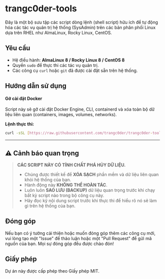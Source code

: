 # trangc0der-tools

Đây là một bộ sưu tập các script dòng lệnh (shell script) hữu ích để tự động hóa các tác vụ quản trị hệ thống (SysAdmin) trên các bản phân phối Linux dựa trên RHEL như AlmaLinux, Rocky Linux, CentOS.

## Yêu cầu

- Hệ điều hành: **AlmaLinux 8 / Rocky Linux 8 / CentOS 8**
- Quyền `sudo` để thực thi các tác vụ quản trị.
- Các công cụ `curl` hoặc `git` đã được cài đặt sẵn trên hệ thống.

## Hướng dẫn sử dụng

#### Gỡ cài đặt Docker

Script này sẽ gỡ cài đặt Docker Engine, CLI, containerd và xóa toàn bộ dữ liệu liên quan (containers, images, volumes, networks).

**Lệnh thực thi:**

```bash
curl -sSL [https://raw.githubusercontent.com/trangc0der/trangc0der-tools/main/docker/remove-docker/remove-docker.sh](https://raw.githubusercontent.com/trangc0der/trangc0der-tools/main/docker/remove-docker/remove-docker.sh) | sudo bash
```

---

## ⚠️ Cảnh báo quan trọng

> **CÁC SCRIPT NÀY CÓ TÍNH CHẤT PHÁ HỦY DỮ LIỆU.**
>
> - Chúng được thiết kế để **XÓA SẠCH** phần mềm và dữ liệu liên quan khỏi hệ thống của bạn.
> - Hành động này **KHÔNG THỂ HOÀN TÁC**.
> - Luôn luôn **SAO LƯU (BACKUP)** dữ liệu quan trọng trước khi chạy bất kỳ script nào trong bộ công cụ này.
> - Hãy đọc kỹ nội dung script trước khi thực thi để hiểu rõ nó sẽ làm gì trên hệ thống của bạn.

## Đóng góp

Nếu bạn có ý tưởng cải thiện hoặc muốn đóng góp thêm các công cụ mới, vui lòng tạo một "Issue" để thảo luận hoặc một "Pull Request" để gửi mã nguồn của bạn. Mọi sự đóng góp đều được chào đón!

## Giấy phép

Dự án này được cấp phép theo Giấy phép MIT.
